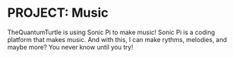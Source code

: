 
# PROJECT: Music

TheQuantumTurtle is using Sonic Pi to make music!
Sonic Pi is a coding platform that makes music.
And with this, I can make rythms, melodies, and maybe more?
You never know until you try!




